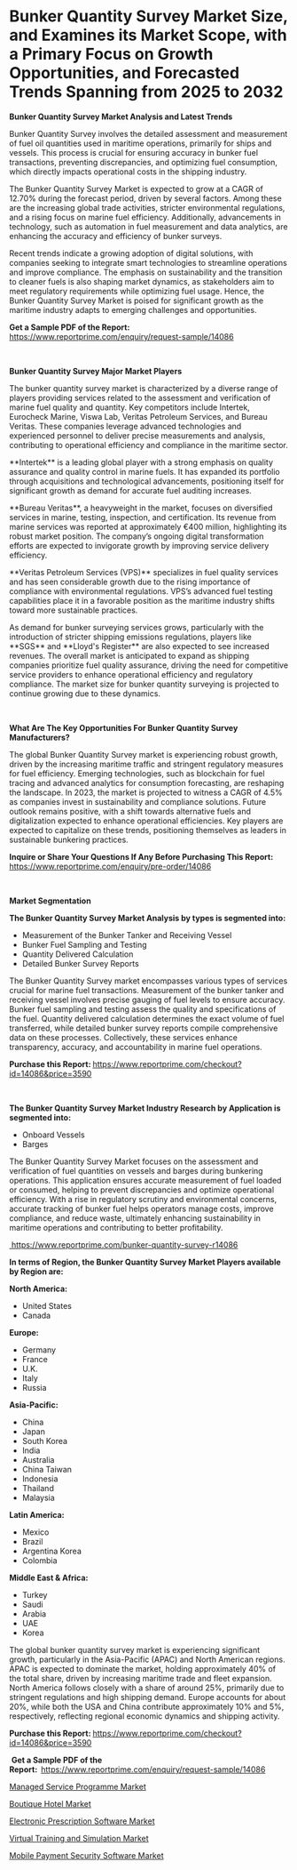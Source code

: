 <p><h1>Bunker Quantity Survey Market Size, and Examines its Market Scope, with a Primary Focus on Growth Opportunities, and Forecasted Trends Spanning from 2025 to 2032</h1></p><p><strong>Bunker Quantity Survey Market Analysis and Latest Trends</strong></p>
<p><p>Bunker Quantity Survey involves the detailed assessment and measurement of fuel oil quantities used in maritime operations, primarily for ships and vessels. This process is crucial for ensuring accuracy in bunker fuel transactions, preventing discrepancies, and optimizing fuel consumption, which directly impacts operational costs in the shipping industry. </p><p>The Bunker Quantity Survey Market is expected to grow at a CAGR of 12.70% during the forecast period, driven by several factors. Among these are the increasing global trade activities, stricter environmental regulations, and a rising focus on marine fuel efficiency. Additionally, advancements in technology, such as automation in fuel measurement and data analytics, are enhancing the accuracy and efficiency of bunker surveys. </p><p>Recent trends indicate a growing adoption of digital solutions, with companies seeking to integrate smart technologies to streamline operations and improve compliance. The emphasis on sustainability and the transition to cleaner fuels is also shaping market dynamics, as stakeholders aim to meet regulatory requirements while optimizing fuel usage. Hence, the Bunker Quantity Survey Market is poised for significant growth as the maritime industry adapts to emerging challenges and opportunities.</p></p>
<p><strong>Get a Sample PDF of the Report:&nbsp;</strong> <a href="https://www.reportprime.com/enquiry/request-sample/14086?utm_campaign=13&utm_medium=2&utm_source=Github&utm_content=ia&utm_term=20032025&utm_id=bunker-quantity-survey">https://www.reportprime.com/enquiry/request-sample/14086</a></p>
<p>&nbsp;</p>
<p><strong>Bunker Quantity Survey Major Market Players</strong></p>
<p><p>The bunker quantity survey market is characterized by a diverse range of players providing services related to the assessment and verification of marine fuel quality and quantity. Key competitors include Intertek, Eurocheck Marine, Viswa Lab, Veritas Petroleum Services, and Bureau Veritas. These companies leverage advanced technologies and experienced personnel to deliver precise measurements and analysis, contributing to operational efficiency and compliance in the maritime sector.</p><p>**Intertek** is a leading global player with a strong emphasis on quality assurance and quality control in marine fuels. It has expanded its portfolio through acquisitions and technological advancements, positioning itself for significant growth as demand for accurate fuel auditing increases.</p><p>**Bureau Veritas**, a heavyweight in the market, focuses on diversified services in marine, testing, inspection, and certification. Its revenue from marine services was reported at approximately €400 million, highlighting its robust market position. The company’s ongoing digital transformation efforts are expected to invigorate growth by improving service delivery efficiency.</p><p>**Veritas Petroleum Services (VPS)** specializes in fuel quality services and has seen considerable growth due to the rising importance of compliance with environmental regulations. VPS’s advanced fuel testing capabilities place it in a favorable position as the maritime industry shifts toward more sustainable practices.</p><p>As demand for bunker surveying services grows, particularly with the introduction of stricter shipping emissions regulations, players like **SGS** and **Lloyd's Register** are also expected to see increased revenues. The overall market is anticipated to expand as shipping companies prioritize fuel quality assurance, driving the need for competitive service providers to enhance operational efficiency and regulatory compliance. The market size for bunker quantity surveying is projected to continue growing due to these dynamics.</p></p>
<p>&nbsp;</p>
<p><strong>What Are The Key Opportunities For Bunker Quantity Survey Manufacturers?</strong></p>
<p><p>The global Bunker Quantity Survey market is experiencing robust growth, driven by the increasing maritime traffic and stringent regulatory measures for fuel efficiency. Emerging technologies, such as blockchain for fuel tracing and advanced analytics for consumption forecasting, are reshaping the landscape. In 2023, the market is projected to witness a CAGR of 4.5% as companies invest in sustainability and compliance solutions. Future outlook remains positive, with a shift towards alternative fuels and digitalization expected to enhance operational efficiencies. Key players are expected to capitalize on these trends, positioning themselves as leaders in sustainable bunkering practices.</p></p>
<p><strong>Inquire or Share Your Questions If Any Before Purchasing This Report:</strong> <a href="https://www.reportprime.com/enquiry/pre-order/14086?utm_campaign=13&utm_medium=2&utm_source=Github&utm_content=ia&utm_term=20032025&utm_id=bunker-quantity-survey">https://www.reportprime.com/enquiry/pre-order/14086</a></p>
<p>&nbsp;</p>
<p><strong>Market Segmentation</strong></p>
<p><strong>The Bunker Quantity Survey Market Analysis by types is segmented into:</strong></p>
<p><ul><li>Measurement of the Bunker Tanker and Receiving Vessel</li><li>Bunker Fuel Sampling and Testing</li><li>Quantity Delivered Calculation</li><li>Detailed Bunker Survey Reports</li></ul></p>
<p><p>The Bunker Quantity Survey market encompasses various types of services crucial for marine fuel transactions. Measurement of the bunker tanker and receiving vessel involves precise gauging of fuel levels to ensure accuracy. Bunker fuel sampling and testing assess the quality and specifications of the fuel. Quantity delivered calculation determines the exact volume of fuel transferred, while detailed bunker survey reports compile comprehensive data on these processes. Collectively, these services enhance transparency, accuracy, and accountability in marine fuel operations.</p></p>
<p><strong>Purchase this Report:&nbsp;</strong><a href="https://www.reportprime.com/checkout?id=14086&price=3590&utm_campaign=13&utm_medium=2&utm_source=Github&utm_content=ia&utm_term=20032025&utm_id=bunker-quantity-survey">https://www.reportprime.com/checkout?id=14086&price=3590</a></p>
<p>&nbsp;</p>
<p><strong>The Bunker Quantity Survey Market Industry Research by Application is segmented into:</strong></p>
<p><ul><li>Onboard Vessels</li><li>Barges</li></ul></p>
<p><p>The Bunker Quantity Survey Market focuses on the assessment and verification of fuel quantities on vessels and barges during bunkering operations. This application ensures accurate measurement of fuel loaded or consumed, helping to prevent discrepancies and optimize operational efficiency. With a rise in regulatory scrutiny and environmental concerns, accurate tracking of bunker fuel helps operators manage costs, improve compliance, and reduce waste, ultimately enhancing sustainability in maritime operations and contributing to better profitability.</p></p>
<p><a href="https://www.reportprime.com/bunker-quantity-survey-r14086?utm_campaign=13&utm_medium=2&utm_source=Github&utm_content=ia&utm_term=20032025&utm_id=bunker-quantity-survey">&nbsp;https://www.reportprime.com/bunker-quantity-survey-r14086</a></p>
<p><strong>In terms of Region, the Bunker Quantity Survey Market Players available by Region are:</strong></p>
<p>
    <p> <strong> North America: </strong>
        <ul>
            <li>United States</li>
            <li>Canada</li>
        </ul>
        </p> 
    <p> <strong> Europe: </strong>
        <ul>
            <li>Germany</li>
            <li>France</li>
            <li>U.K.</li>
            <li>Italy</li>
            <li>Russia</li>
        </ul>
        </p> 
    <p> <strong> Asia-Pacific: </strong>
        <ul>
            <li>China</li>
            <li>Japan</li>
            <li>South Korea</li>
            <li>India</li>
            <li>Australia</li>
            <li>China Taiwan</li>
            <li>Indonesia</li>
            <li>Thailand</li>
            <li>Malaysia</li>
        </ul>
        </p> 
    <p> <strong> Latin America: </strong>
        <ul>
            <li>Mexico</li>
            <li>Brazil</li>
            <li>Argentina Korea</li>
            <li>Colombia</li>
        </ul>
        </p> 
    <p> <strong> Middle East & Africa: </strong>
        <ul>
            <li>Turkey</li>
            <li>Saudi</li>
            <li>Arabia</li>
            <li>UAE</li>
            <li>Korea</li>
        </ul>
    </p>
    </p>
<p><p>The global bunker quantity survey market is experiencing significant growth, particularly in the Asia-Pacific (APAC) and North American regions. APAC is expected to dominate the market, holding approximately 40% of the total share, driven by increasing maritime trade and fleet expansion. North America follows closely with a share of around 25%, primarily due to stringent regulations and high shipping demand. Europe accounts for about 20%, while both the USA and China contribute approximately 10% and 5%, respectively, reflecting regional economic dynamics and shipping activity.</p></p>
<p><strong>Purchase this Report: </strong><a href="https://www.reportprime.com/checkout?id=14086&price=3590&utm_campaign=13&utm_medium=2&utm_source=Github&utm_content=ia&utm_term=20032025&utm_id=bunker-quantity-survey">https://www.reportprime.com/checkout?id=14086&price=3590</a></p>
<p>&nbsp;<strong>Get a Sample PDF of the Report:&nbsp;&nbsp;</strong><a href="https://www.reportprime.com/enquiry/request-sample/14086?utm_campaign=13&utm_medium=2&utm_source=Github&utm_content=ia&utm_term=20032025&utm_id=bunker-quantity-survey">https://www.reportprime.com/enquiry/request-sample/14086</a></p>
<p><strong></strong></p>
<p><p><a href="https://github.com/anesimazikpd/Market-Research-Report-List-1/blob/main/managed-service-programme-market.md?utm_campaign=13&utm_medium=2&utm_source=Github&utm_content=ia&utm_term=20032025&utm_id=bunker-quantity-survey">Managed Service Programme Market</a></p><p><a href="https://github.com/welidaeisya/Market-Research-Report-List-1/blob/main/boutique-hotel-market.md?utm_campaign=13&utm_medium=2&utm_source=Github&utm_content=ia&utm_term=20032025&utm_id=bunker-quantity-survey">Boutique Hotel Market</a></p><p><a href="https://github.com/tafuaraasswn/Market-Research-Report-List-1/blob/main/electronic-prescription-software-market.md?utm_campaign=13&utm_medium=2&utm_source=Github&utm_content=ia&utm_term=20032025&utm_id=bunker-quantity-survey">Electronic Prescription Software Market</a></p><p><a href="https://github.com/zhininzacher/Market-Research-Report-List-1/blob/main/virtual-training-and-simulation-market.md?utm_campaign=13&utm_medium=2&utm_source=Github&utm_content=ia&utm_term=20032025&utm_id=bunker-quantity-survey">Virtual Training and Simulation Market</a></p><p><a href="https://github.com/donsonjupa/Market-Research-Report-List-1/blob/main/mobile-payment-security-software-market.md?utm_campaign=13&utm_medium=2&utm_source=Github&utm_content=ia&utm_term=20032025&utm_id=bunker-quantity-survey">Mobile Payment Security Software Market</a></p></p>